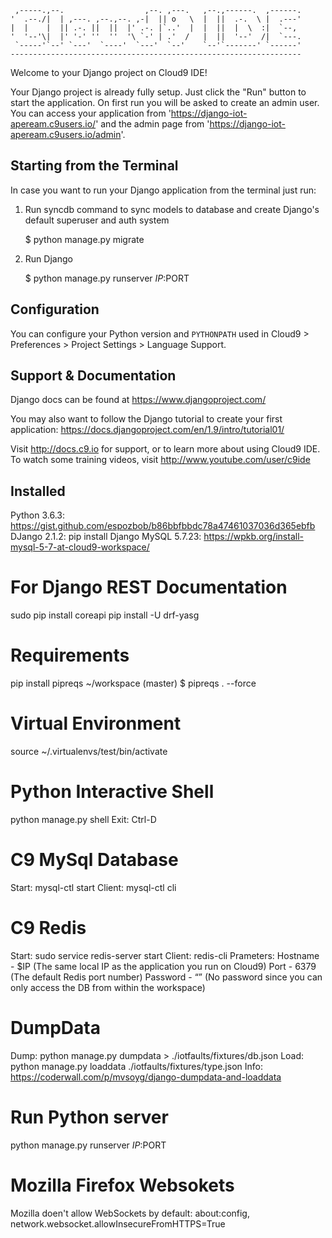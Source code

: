 
     ,-----.,--.                  ,--. ,---.   ,--.,------.  ,------.
    '  .--./|  | ,---. ,--.,--. ,-|  || o   \  |  ||  .-.  \ |  .---'
    |  |    |  || .-. ||  ||  |' .-. |`..'  |  |  ||  |  \  :|  `--, 
    '  '--'\|  |' '-' ''  ''  '\ `-' | .'  /   |  ||  '--'  /|  `---.
     `-----'`--' `---'  `----'  `---'  `--'    `--'`-------' `------'
    ----------------------------------------------------------------- 


Welcome to your Django project on Cloud9 IDE!

Your Django project is already fully setup. Just click the "Run" button to start
the application. On first run you will be asked to create an admin user. You can
access your application from 'https://django-iot-apeream.c9users.io/' and the admin page from 
'https://django-iot-apeream.c9users.io/admin'.

## Starting from the Terminal

In case you want to run your Django application from the terminal just run:

1) Run syncdb command to sync models to database and create Django's default superuser and auth system

    $ python manage.py migrate

2) Run Django

    $ python manage.py runserver $IP:$PORT
    
## Configuration

You can configure your Python version and `PYTHONPATH` used in
Cloud9 > Preferences > Project Settings > Language Support.

## Support & Documentation

Django docs can be found at https://www.djangoproject.com/

You may also want to follow the Django tutorial to create your first application:
https://docs.djangoproject.com/en/1.9/intro/tutorial01/

Visit http://docs.c9.io for support, or to learn more about using Cloud9 IDE.
To watch some training videos, visit http://www.youtube.com/user/c9ide

## Installed
Python 3.6.3: https://gist.github.com/espozbob/b86bbfbbdc78a47461037036d365ebfb
DJango 2.1.2: pip install Django
MySQL 5.7.23: https://wpkb.org/install-mysql-5-7-at-cloud9-workspace/

# For Django REST Documentation
sudo pip install coreapi
pip install -U drf-yasg

# Requirements
pip install pipreqs
~/workspace (master) $ pipreqs . --force
    
# Virtual Environment
source ~/.virtualenvs/test/bin/activate

# Python Interactive Shell
python manage.py shell
Exit: Ctrl-D

# C9 MySql Database
Start: mysql-ctl start
Client: mysql-ctl cli

# C9 Redis
Start: sudo service redis-server start
Client: redis-cli
Prameters: Hostname - $IP (The same local IP as the application you run on Cloud9)
           Port - 6379 (The default Redis port number)
           Password - “” (No password since you can only access the DB from within the workspace)

# DumpData
Dump: python manage.py dumpdata > ./iotfaults/fixtures/db.json
Load: python manage.py loaddata ./iotfaults/fixtures/type.json
Info: https://coderwall.com/p/mvsoyg/django-dumpdata-and-loaddata

# Run Python server
python manage.py runserver $IP:$PORT

# Mozilla Firefox Websokets
Mozilla doen't allow WebSockets by default: about:config, network.websocket.allowInsecureFromHTTPS=True